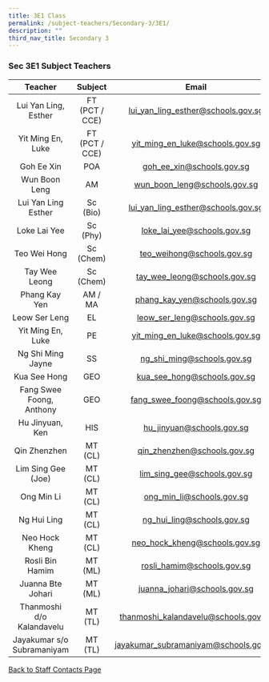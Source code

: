 ```yaml
---
title: 3E1 Class
permalink: /subject-teachers/Secondary-3/3E1/
description: ""
third_nav_title: Secondary 3
---
```

### Sec 3E1 Subject Teachers

| Teacher | Subject | Email |
|:---:|:---:|:---:|
| Lui Yan Ling, Esther | FT (PCT / CCE) | lui_yan_ling_esther@schools.gov.sg |
| Yit Ming En, Luke | FT (PCT / CCE) | yit_ming_en_luke@schools.gov.sg |
| Goh Ee Xin | POA | goh_ee_xin@schools.gov.sg |
| Wun Boon Leng | AM | wun_boon_leng@schools.gov.sg |
| Lui Yan Ling Esther | Sc (Bio) | lui_yan_ling_esther@schools.gov.sg |
| Loke Lai Yee | Sc (Phy) | loke_lai_yee@schools.gov.sg |
| Teo Wei Hong | Sc (Chem) | teo_weihong@schools.gov.sg |
| Tay Wee Leong | Sc (Chem) | tay_wee_leong@schools.gov.sg |
| Phang Kay Yen | AM / MA | phang_kay_yen@schools.gov.sg |
| Leow Ser Leng | EL | leow_ser_leng@schools.gov.sg |
| Yit Ming En, Luke | PE | yit_ming_en_luke@schools.gov.sg |
| Ng Shi Ming Jayne | SS | ng_shi_ming@schools.gov.sg |
| Kua See Hong | GEO | kua_see_hong@schools.gov.sg |
| Fang Swee Foong, Anthony | GEO | fang_swee_foong@schools.gov.sg |
| Hu Jinyuan, Ken | HIS | hu_jinyuan@schools.gov.sg |
| Qin Zhenzhen | MT (CL) | qin_zhenzhen@schools.gov.sg |
| Lim Sing Gee (Joe) | MT (CL) | lim_sing_gee@schools.gov.sg |
| Ong Min Li | MT (CL) | ong_min_li@schools.gov.sg |
| Ng Hui Ling | MT (CL) | ng_hui_ling@schools.gov.sg |
| Neo Hock Kheng | MT (CL) | neo_hock_kheng@schools.gov.sg |
| Rosli Bin Hamim | MT (ML) | rosli_hamim@schools.gov.sg |
| Juanna Bte Johari | MT (ML) | juanna_johari@schools.gov.sg |
| Thanmoshi d/o Kalandavelu | MT (TL) | thanmoshi_kalandavelu@schools.gov.sg |
| Jayakumar s/o Subramaniyam | MT (TL) | jayakumar_subramaniyam@schools.gov.sg | 
 
[Back to Staff Contacts Page](https://staging.d1w3gt6qa53vq2.amplifyapp.com/about-us/school-staff-contacts/)